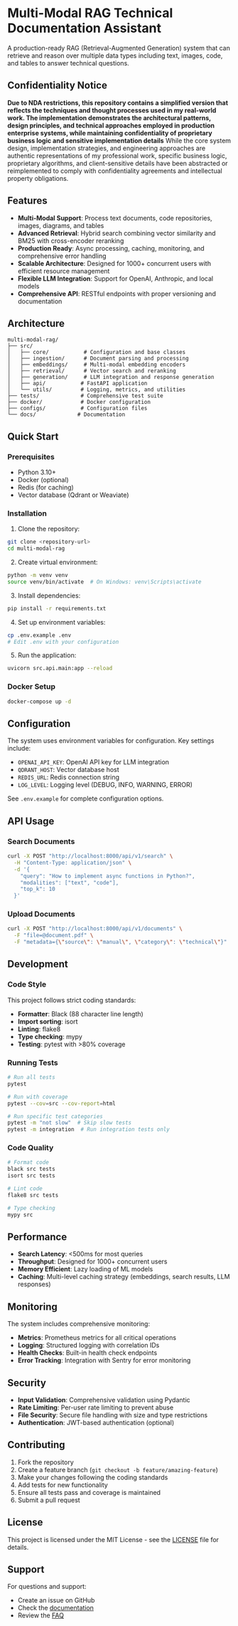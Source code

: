 # Multi-Modal RAG Technical Documentation Assistant

A production-ready RAG (Retrieval-Augmented Generation) system that can retrieve and reason over multiple data types including text, images, code, and tables to answer technical questions.

## Confidentiality Notice

**Due to NDA restrictions, this repository contains a simplified version that reflects the techniques and thought processes used in my real-world work. The implementation demonstrates the architectural patterns, design principles, and technical approaches employed in production enterprise systems, while maintaining confidentiality of proprietary business logic and sensitive implementation details** While the core system design, implementation strategies, and engineering approaches are authentic representations of my professional work, specific business logic, proprietary algorithms, and client-sensitive details have been abstracted or reimplemented to comply with confidentiality agreements and intellectual property obligations.

## Features

- **Multi-Modal Support**: Process text documents, code repositories, images, diagrams, and tables
- **Advanced Retrieval**: Hybrid search combining vector similarity and BM25 with cross-encoder reranking
- **Production Ready**: Async processing, caching, monitoring, and comprehensive error handling
- **Scalable Architecture**: Designed for 1000+ concurrent users with efficient resource management
- **Flexible LLM Integration**: Support for OpenAI, Anthropic, and local models
- **Comprehensive API**: RESTful endpoints with proper versioning and documentation

## Architecture

```
multi-modal-rag/
├── src/
│   ├── core/           # Configuration and base classes
│   ├── ingestion/      # Document parsing and processing
│   ├── embeddings/     # Multi-modal embedding encoders
│   ├── retrieval/      # Vector search and reranking
│   ├── generation/     # LLM integration and response generation
│   ├── api/           # FastAPI application
│   └── utils/         # Logging, metrics, and utilities
├── tests/             # Comprehensive test suite
├── docker/            # Docker configuration
├── configs/           # Configuration files
└── docs/             # Documentation
```

## Quick Start

### Prerequisites

- Python 3.10+
- Docker (optional)
- Redis (for caching)
- Vector database (Qdrant or Weaviate)

### Installation

1. Clone the repository:
```bash
git clone <repository-url>
cd multi-modal-rag
```

2. Create virtual environment:
```bash
python -m venv venv
source venv/bin/activate  # On Windows: venv\Scripts\activate
```

3. Install dependencies:
```bash
pip install -r requirements.txt
```

4. Set up environment variables:
```bash
cp .env.example .env
# Edit .env with your configuration
```

5. Run the application:
```bash
uvicorn src.api.main:app --reload
```

### Docker Setup

```bash
docker-compose up -d
```

## Configuration

The system uses environment variables for configuration. Key settings include:

- `OPENAI_API_KEY`: OpenAI API key for LLM integration
- `QDRANT_HOST`: Vector database host
- `REDIS_URL`: Redis connection string
- `LOG_LEVEL`: Logging level (DEBUG, INFO, WARNING, ERROR)

See `.env.example` for complete configuration options.

## API Usage

### Search Documents

```bash
curl -X POST "http://localhost:8000/api/v1/search" \
  -H "Content-Type: application/json" \
  -d '{
    "query": "How to implement async functions in Python?",
    "modalities": ["text", "code"],
    "top_k": 10
  }'
```

### Upload Documents

```bash
curl -X POST "http://localhost:8000/api/v1/documents" \
  -F "file=@document.pdf" \
  -F "metadata={\"source\": \"manual\", \"category\": \"technical\"}"
```

## Development

### Code Style

This project follows strict coding standards:

- **Formatter**: Black (88 character line length)
- **Import sorting**: isort
- **Linting**: flake8
- **Type checking**: mypy
- **Testing**: pytest with >80% coverage

### Running Tests

```bash
# Run all tests
pytest

# Run with coverage
pytest --cov=src --cov-report=html

# Run specific test categories
pytest -m "not slow"  # Skip slow tests
pytest -m integration  # Run integration tests only
```

### Code Quality

```bash
# Format code
black src tests
isort src tests

# Lint code
flake8 src tests

# Type checking
mypy src
```

## Performance

- **Search Latency**: <500ms for most queries
- **Throughput**: Designed for 1000+ concurrent users
- **Memory Efficient**: Lazy loading of ML models
- **Caching**: Multi-level caching strategy (embeddings, search results, LLM responses)

## Monitoring

The system includes comprehensive monitoring:

- **Metrics**: Prometheus metrics for all critical operations
- **Logging**: Structured logging with correlation IDs
- **Health Checks**: Built-in health check endpoints
- **Error Tracking**: Integration with Sentry for error monitoring

## Security

- **Input Validation**: Comprehensive validation using Pydantic
- **Rate Limiting**: Per-user rate limiting to prevent abuse
- **File Security**: Secure file handling with size and type restrictions
- **Authentication**: JWT-based authentication (optional)

## Contributing

1. Fork the repository
2. Create a feature branch (`git checkout -b feature/amazing-feature`)
3. Make your changes following the coding standards
4. Add tests for new functionality
5. Ensure all tests pass and coverage is maintained
6. Submit a pull request

## License

This project is licensed under the MIT License - see the [LICENSE](LICENSE) file for details.

## Support

For questions and support:

- Create an issue on GitHub
- Check the [documentation](docs/)
- Review the [FAQ](docs/faq.md)
